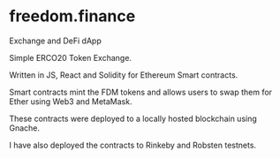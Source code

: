 # freedom.finance
Exchange and DeFi dApp 

Simple ERCO20 Token Exchange.

Written in JS, React and Solidity for Ethereum 
Smart contracts.

Smart contracts mint the FDM tokens and allows
users to swap them for Ether using Web3 and 
MetaMask.

These contracts were deployed to a locally hosted blockchain
using Gnache.

I have also deployed the contracts to Rinkeby and 
Robsten testnets.

